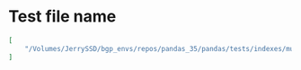 # Test file name

```json
[
    "/Volumes/JerrySSD/bgp_envs/repos/pandas_35/pandas/tests/indexes/multi/test_get_level_values.py"
]
```

